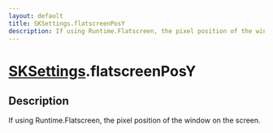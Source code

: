 ```yaml
---
layout: default
title: SKSettings.flatscreenPosY
description: If using Runtime.Flatscreen, the pixel position of the window on the screen.
---
```

# [SKSettings]({{site.url}}/Pages/Reference/SKSettings.html).flatscreenPosY

## Description
If using Runtime.Flatscreen, the pixel position of the
window on the screen.

